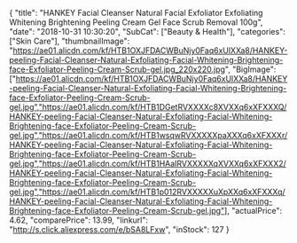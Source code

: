 {
	"title": "HANKEY Facial Cleanser Natural Facial Exfoliator Exfoliating Whitening Brightening Peeling Cream Gel Face Scrub Removal 100g",
	"date": "2018-10-31 10:30:20",
	"SubCat": ["Beauty & Health"],
	"categories": ["Skin Care"],
	"thumbnailImage": "https://ae01.alicdn.com/kf/HTB1OXJFDACWBuNjy0Faq6xUlXXa8/HANKEY-peeling-Facial-Cleanser-Natural-Exfoliating-Facial-Whitening-Brightening-face-Exfoliator-Peeling-Cream-Scrub-gel.jpg_220x220.jpg",
	"BigImage": ["https://ae01.alicdn.com/kf/HTB1OXJFDACWBuNjy0Faq6xUlXXa8/HANKEY-peeling-Facial-Cleanser-Natural-Exfoliating-Facial-Whitening-Brightening-face-Exfoliator-Peeling-Cream-Scrub-gel.jpg","https://ae01.alicdn.com/kf/HTB1DGetRVXXXXc8XVXXq6xXFXXXQ/HANKEY-peeling-Facial-Cleanser-Natural-Exfoliating-Facial-Whitening-Brightening-face-Exfoliator-Peeling-Cream-Scrub-gel.jpg","https://ae01.alicdn.com/kf/HTB1wsqwRVXXXXXpaXXXq6xXFXXXr/HANKEY-peeling-Facial-Cleanser-Natural-Exfoliating-Facial-Whitening-Brightening-face-Exfoliator-Peeling-Cream-Scrub-gel.jpg","https://ae01.alicdn.com/kf/HTB1HAaIRVXXXXXqXVXXq6xXFXXX2/HANKEY-peeling-Facial-Cleanser-Natural-Exfoliating-Facial-Whitening-Brightening-face-Exfoliator-Peeling-Cream-Scrub-gel.jpg","https://ae01.alicdn.com/kf/HTB1p012RVXXXXXuXpXXq6xXFXXXq/HANKEY-peeling-Facial-Cleanser-Natural-Exfoliating-Facial-Whitening-Brightening-face-Exfoliator-Peeling-Cream-Scrub-gel.jpg"],
	"actualPrice": 4.62,
	"comparePrice": 13.99,
	"linkurl": "http://s.click.aliexpress.com/e/bSA8LFxw",
	"inStock": 127
}
